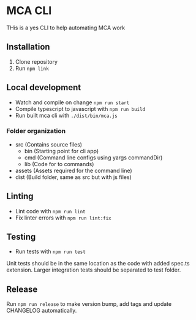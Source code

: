 # MCA CLI
 THis is a yes
CLI to help automating MCA work

## Installation

1. Clone repository
2. Run `npm link`

## Local development

- Watch and compile on change `npm run start`
- Compile typescript to javascript with `npm run build`
- Run built mca cli with `./dist/bin/mca.js`

### Folder organization

- src (Contains source files)
    - bin (Starting point for cli app)
    - cmd (Command line configs using yargs commandDir)
    - lib (Code for to commands)
- assets (Assets required for the command line)
- dist (Build folder, same as src but with js files)

## Linting

- Lint code with `npm run lint`
- Fix linter errors with `npm run lint:fix`

## Testing

- Run tests with `npm run test`

Unit tests should be in the same location as the code with added spec.ts
extension. Larger integration tests should be separated to test folder.

## Release

Run `npm run release` to make version bump, add tags and update CHANGELOG automatically.
